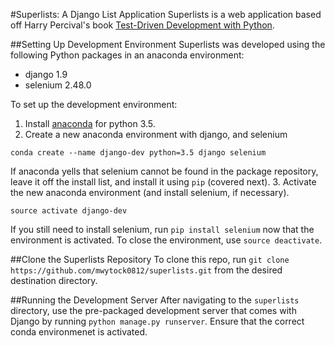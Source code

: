 #Superlists: A Django List Application
Superlists is a web application based off Harry Percival's book <a href="http://chimera.labs.oreilly.com/books/1234000000754">Test-Driven Development with Python</a>.

##Setting Up Development Environment
Superlists was developed using the following Python packages in an anaconda environment:

  * django 1.9
  * selenium 2.48.0

To set up the development environment:

  1. Install <a href="http://conda.pydata.org/docs/index.html">anaconda</a> for python 3.5.
  2. Create a new anaconda environment with django, and selenium
  ```
  conda create --name django-dev python=3.5 django selenium
  ```

  If anaconda yells that selenium cannot be found in the package repository, leave it off the install list, and install it using `pip` (covered next).
  3. Activate the new anaconda environment (and install selenium, if necessary).
  ```
  source activate django-dev
  ```

  If you still need to install selenium, run `pip install selenium` now that the environment is activated. To close the environment, use `source deactivate`.

##Clone the Superlists Repository
To clone this repo, run `git clone https://github.com/mwytock0812/superlists.git` from the desired destination directory.

##Running the Development Server
After navigating to the `superlists` directory, use the pre-packaged development server that comes with Django by running `python manage.py runserver`. Ensure that the correct conda environmenet is activated.

